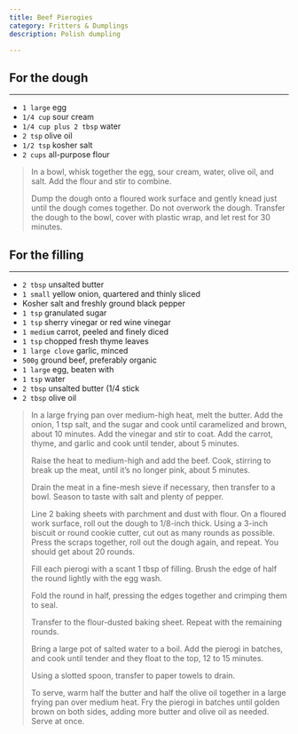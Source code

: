 ```yaml
---
title: Beef Pierogies 
category: Fritters & Dumplings
description: Polish dumpling 

--- 
```


## For the dough

---

* `1 large` egg
* `1/4 cup` sour cream
* `1/4 cup plus 2 tbsp` water
* `2 tsp` olive oil
* `1/2 tsp` kosher salt
* `2 cups` all-purpose flour

> In a bowl, whisk together the egg, sour cream, water, olive oil, and salt. Add the flour and stir to combine.
>
> Dump the dough onto a floured work surface and gently knead just until the dough comes together. Do not overwork the dough. Transfer the dough to the bowl, cover with plastic wrap, and let rest for 30 minutes.

## For the filling

---

* `2 tbsp` unsalted butter
* `1 small` yellow onion, quartered and thinly sliced
* Kosher salt and freshly ground black pepper
* `1 tsp` granulated sugar
* `1 tsp` sherry vinegar or red wine vinegar
* `1 medium` carrot, peeled and finely diced
* `1 tsp` chopped fresh thyme leaves
* `1 large clove` garlic, minced
* `500g` ground beef, preferably organic
* `1 large` egg, beaten with 
* `1 tsp` water
* `2 tbsp` unsalted butter (1/4 stick
* `2 tbsp` olive oil
 
> In a large frying pan over medium-high heat, melt the butter. Add the onion, 1 tsp salt, and the sugar and cook until caramelized and brown, about 10 minutes. Add the vinegar and stir to coat. Add the carrot, thyme, and garlic and cook until tender, about 5 minutes.
>
> Raise the heat to medium-high and add the beef. Cook, stirring to break up the meat, until it’s no longer pink, about 5 minutes.
>
> Drain the meat in a fine-mesh sieve if necessary, then transfer to a bowl. Season to taste with salt and plenty of pepper.
>
> Line 2 baking sheets with parchment and dust with flour. On a floured work surface, roll out the dough to 1/8-inch thick. Using a 3-inch biscuit or round cookie cutter, cut out as many rounds as possible. Press the scraps together, roll out the dough again, and repeat. You should get about 20 rounds.
>
> Fill each pierogi with a scant 1 tbsp of filling. Brush the edge of half the round lightly with the egg wash.
>
> Fold the round in half, pressing the edges together and crimping them to seal.
>
> Transfer to the flour-dusted baking sheet. Repeat with the remaining rounds.
>
> Bring a large pot of salted water to a boil. Add the pierogi in batches, and cook until tender and they float to the top, 12 to 15 minutes.
>
> Using a slotted spoon, transfer to paper towels to drain.
>
> To serve, warm half the butter and half the olive oil together in a large frying pan over medium heat. Fry the pierogi in batches until golden brown on both sides, adding more butter and olive oil as needed. Serve at once.
